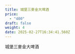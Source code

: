 ```yaml
---
title: 城堡三麥金大啤酒
price:
  - "400"
draft: false
weight: 4
date: 2025-02-27T16:34:41.560Z
---
```

城堡三麥金大啤酒